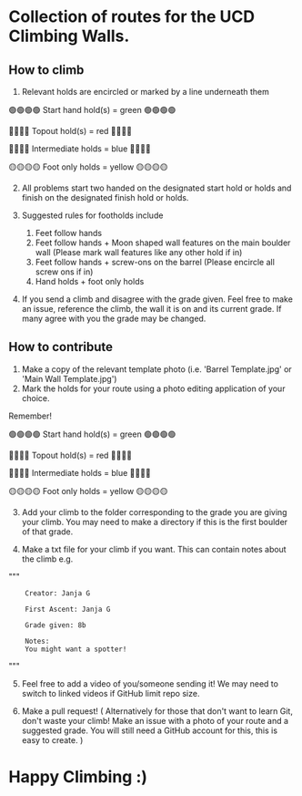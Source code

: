 # Collection of routes for the UCD Climbing Walls.

## How to climb

1. Relevant holds are encircled or marked by a line underneath them

🟢🟢🟢🟢 Start hand hold(s) = green 🟢🟢🟢🟢

🔴🔴🔴🔴 Topout hold(s) = red 🔴🔴🔴🔴

🔵🔵🔵🔵 Intermediate holds = blue 🔵🔵🔵🔵

🟡🟡🟡🟡 Foot only holds = yellow 🟡🟡🟡🟡

2. All problems start two handed on the designated start hold or holds and finish on the designated finish hold or holds.

3. Suggested rules for footholds include

   1. Feet follow hands
   2. Feet follow hands + Moon shaped wall features on the main boulder wall (Please mark wall features like any other hold if in)
   3. Feet follow hands + screw-ons on the barrel (Please encircle all screw ons if in)
   4. Hand holds + foot only holds

4. If you send a climb and disagree with the grade given. Feel free to make an issue, reference the climb, the wall it is on and its current grade. If many agree with you the grade may be changed.

## How to contribute

1. Make a copy of the relevant template photo (i.e. 'Barrel Template.jpg' or 'Main Wall Template.jpg')
2. Mark the holds for your route using a photo editing application of your choice.

Remember!

🟢🟢🟢🟢 Start hand hold(s) = green 🟢🟢🟢🟢

🔴🔴🔴🔴 Topout hold(s) = red 🔴🔴🔴🔴

🔵🔵🔵🔵 Intermediate holds = blue 🔵🔵🔵🔵

🟡🟡🟡🟡 Foot only holds = yellow 🟡🟡🟡🟡

3. Add your climb to the folder corresponding to the grade you are giving your climb. You may need to make a directory if this is the first boulder of that grade.

4. Make a txt file for your climb if you want. This can contain notes about the climb e.g.

"""

        Creator: Janja G

        First Ascent: Janja G

        Grade given: 8b

        Notes:
        You might want a spotter!

"""

5. Feel free to add a video of you/someone sending it! We may need to switch to linked videos if GitHub limit repo size.

6. Make a pull request!
   ( Alternatively for those that don't want to learn Git, don't waste your climb! Make an issue with a photo of your route and a suggested grade. You will still need a GitHub account for this, this is easy to create. )

# Happy Climbing :)
